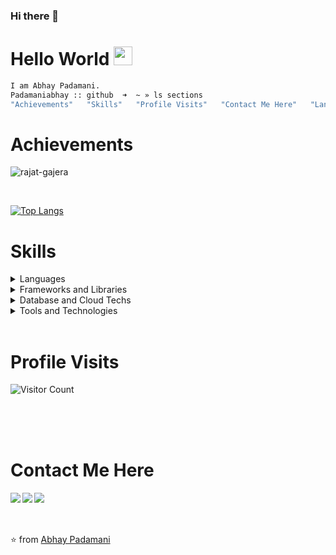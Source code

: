 ### Hi there 👋

# Hello World <img src="https://github.com/TheDudeThatCode/TheDudeThatCode/raw/master/Assets/Earth.gif" width="30" />


```bash
I am Abhay Padamani.
Padamaniabhay :: github  ➜  ~ » ls sections
"Achievements"   "Skills"   "Profile Visits"   "Contact Me Here"   "Languages and Tools"
```

# Achievements
<img src="https://github-readme-stats.vercel.app/api?username=Padamaniabhay&show_icons=true&theme=dark&&count_private=true&include_all_commits=true" alt="rajat-gajera" /> </p><br/>
 
[![Top Langs](https://github-readme-stats.vercel.app/api/top-langs/?username=Padamaniabhay)](https://github.com/anuraghazra/github-readme-stats)

 
 
# Skills
<details>
<summary>Languages</summary>
<br>
  
```bash
Padamaniabhay :: github  ➜  ~ » ls languages
"JavaScript"  "C++" "HTML"   "CSS"
```
</details>

<details>
<summary>Frameworks and Libraries</summary>
<br>
  
```bash
Padamaniabhay :: github  ➜  ~ » ls "Frameworks And Libraries"
"Node.js"   "React.js" "Redux"   "Tailwind CSS"
```
</details>

<details>
<summary>Database and Cloud Techs</summary>
<br>
  
```bash
Padamaniabhay :: github  ➜  ~ » ls "Database and Cloud Techs"
"MongoDB"   "PostgresSQL"   "MySQL"  "SQL"
```
</details>
<details>
<summary>Tools and Technologies</summary>
<br>
  
```bash
Padamaniabhay :: github  ➜  ~ » ls "Tools and Technologies"
"Web Development ➜ MERN stack"
```
</details>

<br/>

# Profile Visits
![Visitor Count](https://profile-counter.glitch.me/Padamaniabhay/count.svg)
 
<br/><br/><br/> 
# Contact Me Here
<a href="https://www.facebook.com/profile.php?id=100075280414317"> <img align="left" src="https://img.icons8.com/color/48/000000/facebook-new.png"></img></a>
<a href=https://www.linkedin.com/in/abhay-padamani-931840193 > <img align="left" src="https://img.icons8.com/color/48/000000/linkedin.png"></img></a>
<a href=https://www.instagram.com/__abhay__patel__ > <img align="left" src="https://img.icons8.com/color/48/000000/instagram-new.png"></img></a>
<br/>
<br/>
<br/>
 

⭐ from [Abhay Padamani](https://github.com/Padamaniabhay)

